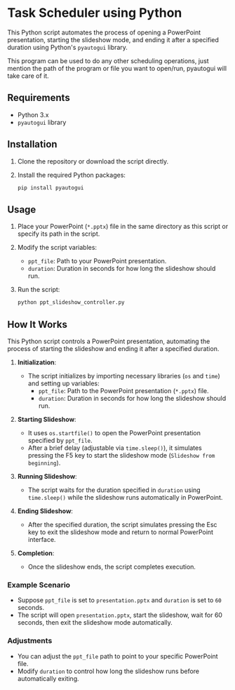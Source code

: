 # Task Scheduler using Python

This Python script automates the process of opening a PowerPoint presentation, starting the slideshow mode, and ending it after a specified duration using Python's `pyautogui` library.

This program can be used to do any other scheduling operations, just mention the path of the program or file you want to open/run, pyautogui will take care of it.

## Requirements

- Python 3.x
- `pyautogui` library

## Installation

1. Clone the repository or download the script directly.

2. Install the required Python packages:
   ```bash
   pip install pyautogui

## Usage

1. Place your PowerPoint (`*.pptx`) file in the same directory as this script or specify its path in the script.

2. Modify the script variables:
   - `ppt_file`: Path to your PowerPoint presentation.
   - `duration`: Duration in seconds for how long the slideshow should run.

3. Run the script:
   ```bash
   python ppt_slideshow_controller.py

## How It Works

This Python script controls a PowerPoint presentation, automating the process of starting the slideshow and ending it after a specified duration.

1. **Initialization**:
   - The script initializes by importing necessary libraries (`os` and `time`) and setting up variables:
     - `ppt_file`: Path to the PowerPoint presentation (`*.pptx`) file.
     - `duration`: Duration in seconds for how long the slideshow should run.

2. **Starting Slideshow**:
   - It uses `os.startfile()` to open the PowerPoint presentation specified by `ppt_file`.
   - After a brief delay (adjustable via `time.sleep()`), it simulates pressing the F5 key to start the slideshow mode (`Slideshow from beginning`).

3. **Running Slideshow**:
   - The script waits for the duration specified in `duration` using `time.sleep()` while the slideshow runs automatically in PowerPoint.

4. **Ending Slideshow**:
   - After the specified duration, the script simulates pressing the Esc key to exit the slideshow mode and return to normal PowerPoint interface.

5. **Completion**:
   - Once the slideshow ends, the script completes execution.

### Example Scenario

- Suppose `ppt_file` is set to `presentation.pptx` and `duration` is set to `60` seconds.
- The script will open `presentation.pptx`, start the slideshow, wait for 60 seconds, then exit the slideshow mode automatically.

### Adjustments

- You can adjust the `ppt_file` path to point to your specific PowerPoint file.
- Modify `duration` to control how long the slideshow runs before automatically exiting.

